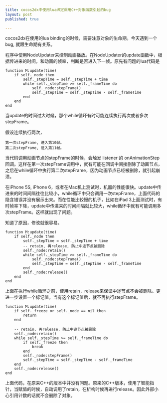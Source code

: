 ```yaml
---
title: cocos2dx中使用lua绑定调用C++对象函数引起的bug
layout: post
published: true

---
```


cocos2dx在使用的lua binding的时候，需要注意对象的生命期。今天遇到一个bug, 就跟生命期有关系。

程序中使用NodeUpdater来控制动画播放。在NodeUpdater的update函数中，根据传进来的时间，和动画的帧率，判断是否进入下一帧。原先有问题的lua代码是

	function M:update(time)
	    if self._node then
	        self._stepTime = self._stepTime + time
	        while self._stepTime >= self._frameTime do
	            self._node:stepFrame()
	            self._stepTime = self._stepTime - self._frameTime
	        end
	    end
	end

当update的时间过大时候，那个while循环有时可能连续执行两次或者多次stepFrame。

假设连续执行两次，

	第一次stepFrame, 进入第10帧。
	第二次stepFrame, 进入第11帧。

当代码调用动画节点的stepFrame的时候，会触发 listener 的 onAnimationStep 回调。这样在第一次stepFrame调用中，就有可能在回调中间接删除了动画节点，之后在while循环中执行第二次stepFrame，因为动画节点已经被删除，就引起崩溃。

在iPhone 5S, iPhone 6，或者在Mac机上测试时，机器的性能很快。update中传进来的时间间隔往往比较小，while循环中只会调用一次stepFrame，上面代码的隐含错误并没有展示出来。而在性能比较慢的机子，比如在iPad 3上面测试时，有时帧率下降，update中传进来的时间间隔就比较大，while循环中就有可能调用多次stepFrame。这样就出现了问题。

知道了原因，修改就很容易。

	function M:update(time)
	    if self._node then
	        self._stepTime = self._stepTime + time
	        -- retain, 再release, 防止中途节点被删除
	        self._node:retain()
	        while self._stepTime >= self._frameTime do
	            self._node:stepFrame()
	            self._stepTime = self._stepTime - self._frameTime
	        end
	        self._node:release()
	    end
	end

上面在执行while循环之前，使用retain，release来保证中途节点不会被删除。更进一步设置一个标记值，当有这个标记值后，就不再执行stepFrame。

	function M:update(time)
	    if self._freeze or self._node == nil then 
	        return
	    end
	
	    -- retain, 再release, 防止中途节点被删除
	    self._node:retain()
	    while self._stepTime >= self._frameTime do
	        if self._freeze then 
	            break
	        end
	        self._node:stepFrame()
	        self._stepTime = self._stepTime - self._frameTime
	    end
	    self._node:release()
	end

上面代码，在原来C++的版本中并没有问题。原来的C++版本，使用了智能指针，当赋值的时候，自动调用了retain，在析构时候再进行release。因此外部小心引用计数的话就不会删除了对象。

